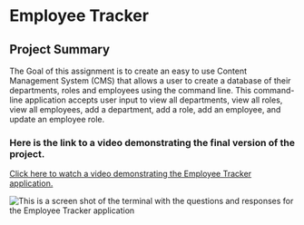 # Employee Tracker

## Project Summary

The Goal of this assignment is to create an easy to use Content Management System (CMS) that allows a user to create a database of their departments, roles and employees using the command line. This command-line application accepts user input to view all departments, view all roles, view all employees, add a department, add a role, add an employee, and update an employee role.

### Here is the link to a video demonstrating the final version of the project.

[Click here to watch a video demonstrating the Employee Tracker application.](https://drive.google.com/file/d/1ZMR6dTEOdGhajvGUwZGizIDoQ792xv-S/view)

![This is a screen shot of the terminal with the questions and responses for the Employee Tracker application](./assets/terminal-screenshot.png)